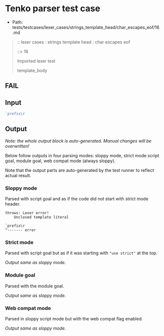 # Tenko parser test case

- Path: tests/testcases/lexer_cases/strings_template_head/char_escapes_eof/16.md

> :: lexer cases : strings template head : char escapes eof
>
> ::> 16
>
> Imported lexer test
>
> template_body

## FAIL

## Input

`````js
`prefix\r
`````

## Output

_Note: the whole output block is auto-generated. Manual changes will be overwritten!_

Below follow outputs in four parsing modes: sloppy mode, strict mode script goal, module goal, web compat mode (always sloppy).

Note that the output parts are auto-generated by the test runner to reflect actual result.

### Sloppy mode

Parsed with script goal and as if the code did not start with strict mode header.

`````
throws: Lexer error!
    Unclosed template literal

`prefix\r
^------- error
`````

### Strict mode

Parsed with script goal but as if it was starting with `"use strict"` at the top.

_Output same as sloppy mode._

### Module goal

Parsed with the module goal.

_Output same as sloppy mode._

### Web compat mode

Parsed in sloppy script mode but with the web compat flag enabled.

_Output same as sloppy mode._
